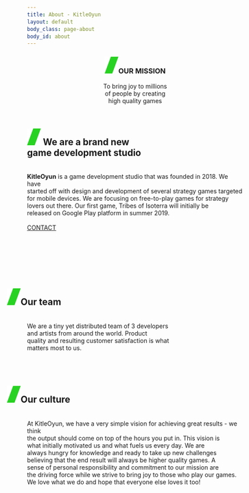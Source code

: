 ```yaml
---
title: About - KitleOyun
layout: default
body_class: page-about
body_id: about
---
```


<header class="head-game about">
	<div class="container text-center section-mission">
		<h3 class="h1" id='mission'><img class='slash' src="/static/images/green_slash.png" />OUR MISSION</h3>
		<p>To bring joy to millions<br> of people by creating <br>high quality games</p>
	</div>
</header>
<section>
	<div class="container">
		<div class="row">
			<div class="">
				<h1 id='unique' class="h1  text-center ">
					<img class='slash' src="/static/images/green_slash.png" />
					We are a brand new<br> game development studio
				</h1><br>
				<div class="text-center-main">
					<b class="green">KitleOyun</b> is a game development studio that was founded in 2018. We have<br>
					started off with design and development of several strategy games targeted<br>
					for mobile devices. We are focusing on free-to-play games for strategy<br>
					lovers out there. Our first game, Tribes of Isoterra will initially be<br>
					released on Google Play platform in summer 2019.<br>
					<br>
					<div style='height:70px;'>
						<a href="/contact" class="btn btn-default">CONTACT</a>
					</div>
				</div>
				<br><br><br>
			</div>
		</div>
	</div>
</section>
<section class='blue'>
	<div class="container">
		<h2><img class='slash' style='margin-left:-47px;' src="/static/images/green_slash.png" />Our team </h2>
		<br>
		<div class='middle-text'>
			We are a tiny yet distributed team of 3 developers<br>
			and artists from around the world. Product<br>
			quality and resulting customer satisfaction is what<br>
			matters most to us.
		</div>
		<br><br><br>
	</div>
</section>
<section class="games-section">
	<div class="container">
		<h2><img class='slash' style='margin-left:-47px;' src="/static/images/green_slash.png" />Our culture</h2>
		<br>
		<div class='culture-text'>
			At KitleOyun, we have a very simple vision for achieving great results - we think<br>
			the output should come on top of the hours you put in. This vision is<br>
			what initially motivated us and what fuels us every day. We are<br>
			always hungry for knowledge and ready to take up new challenges<br>
			believing that the end result will always be higher quality games. A<br>
			sense of personal responsibility and commitment to our mission are<br>
			the driving force while we strive to bring joy to those who play our games.<br>
			We love what we do and hope that everyone else loves it too!
		</div>
	</div>
</section>